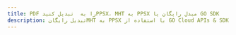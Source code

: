 ---title: PDF را به  تبدیل کنیدPPSX، MHT به PPSX مبدل رایگان یا GO SDKdescription: تبدیل رایگانMHT به PPSX با استفاده از GO Cloud APIs & SDK همچنین اسناد PDF را در Cloud ایجاد، ویرایش و رندر کنید.---